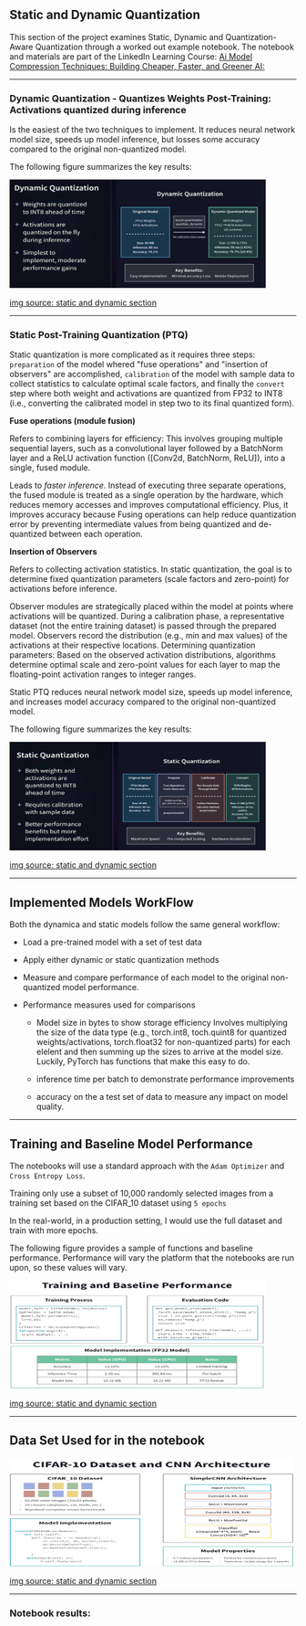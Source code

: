 ## Static and Dynamic Quantization

This section of the project examines Static, Dynamic and Quantization-Aware Quantization through a worked out example notebook. The notebook and materials are part of the LinkedIn Learning Course: [Ai Model Compression Techniques: Building Cheaper, Faster, and Greener AI:](https://www.linkedin.com/learning/ai-model-compression-techniques-building-cheaper-faster-and-greener-ai)

---

### Dynamic Quantization - Quantizes Weights Post-Training: Activations quantized during inference

Is the easiest of the two techniques to implement. It reduces neural network model size, speeds up model inference, but losses some accuracy compared to the original non-quantized model.

The following figure summarizes the key results:

<p>
  <img alt="Dynamic Quantization Benefits" src="dynamic_quant.png" width="450" height="190"/>
</p>

[img source: static and dynamic section](https://www.linkedin.com/learning/ai-model-compression-techniques-building-cheaper-faster-and-greener-ai)

---

### Static Post-Training Quantization (PTQ)

Static quantization is more complicated as it requires three steps: `preparation` of the model whered "fuse operations" and "insertion of observers" are accomplished, `calibration` of the model with sample data to collect statistics to calculate optimal scale factors, and finally the `convert` step where both weight and activations are quantized from FP32 to INT8 (i.e., converting the calibrated model in step two to its final quantized form).

**Fuse operations (module fusion)**

Refers to combining layers for efficiency: This involves grouping multiple sequential layers, such as a convolutional layer followed by a BatchNorm layer and a ReLU activation function ([Conv2d, BatchNorm, ReLU]), into a single, fused module.

Leads to _faster inference_. Instead of executing three separate operations, the fused module is treated as a single operation by the hardware, which reduces memory accesses and improves computational efficiency. Plus, it improves accuracy because Fusing operations can help reduce quantization error by preventing intermediate values from being quantized and de-quantized between each operation.

**Insertion of Observers**

Refers to collecting activation statistics. In static quantization, the goal is to determine fixed quantization parameters (scale factors and zero-point) for activations before inference.

Observer modules are strategically placed within the model at points where activations will be quantized. During a calibration phase, a representative dataset (not the entire training dataset) is passed through the prepared model. Observers record the distribution (e.g., min and max values) of the activations at their respective locations. Determining quantization parameters: Based on the observed activation distributions, algorithms determine optimal scale and zero-point values for each layer to map the floating-point activation ranges to integer ranges.

Static PTQ reduces neural network model size, speeds up model inference, and increases model accuracy compared to the original non-quantized model.

The following figure summarizes the key results:

<p>
  <img alt="Static Quantization Benefits" src="static_quantization.png" width="450" height="190"/>
</p>

[img source: static and dynamic section](https://www.linkedin.com/learning/ai-model-compression-techniques-building-cheaper-faster-and-greener-ai)

---

## Implemented Models WorkFlow

Both the dynamica and static models follow the same general workflow:

- Load a pre-trained model with a set of test data

- Apply either dynamic or static quantization methods

- Measure and compare performance of each model to the original non-quantized model performance.

- Performance measures used for comparisons

  - Model size in bytes to show storage efficiency
    Involves multiplying the size of the data type (e.g., torch.int8, toch.quint8 for quantized weights/activations, torch.float32 for non-quantized parts) for each elelent and then summing up the sizes to arrive at the model size. Luckily, PyTorch has functions that make this easy to do.

  - inference time per batch to demonstrate performance improvements

  - accuracy on the a test set of data to measure any impact on model quality.

---

## Training and Baseline Model Performance

The notebooks will use a standard approach with the `Adam Optimizer` and `Cross Entropy Loss`.

Training only use a subset of 10,000 randomly selected images from a training set based on the CIFAR_10 dataset using `5 epochs`

In the real-world, in a production setting, I would use the full dataset and train with more epochs.

The following figure provides a sample of functions and baseline performance. Performance will vary the platform that the notebooks are run upon, so these values will vary.

<p>
  <img alt="Training and Baseline Performance" src="train_baseline_perf.png" width="450" height="190"/>
</p>

[img source: static and dynamic section](https://www.linkedin.com/learning/ai-model-compression-techniques-building-cheaper-faster-and-greener-ai)

---

## Data Set Used for in the notebook

<p>
  <img alt="CIFAR_10 Dataset" src="cifar_dataset.png" width="500" height="190"/>
</p>

[img source: static and dynamic section](https://www.linkedin.com/learning/ai-model-compression-techniques-building-cheaper-faster-and-greener-ai)

---

### Notebook results:
